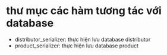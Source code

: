 # thư mục các hàm tương tác với database

- distributor_serializer: thực hiện lưu database distributor
- product_serializer: thực hiện lưu database product